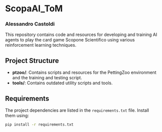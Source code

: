 # ScopaAI_ToM
### Alessandro Castoldi

This repository contains code and resources for developing and training AI agents to play the card game Scopone Scientifico using various reinforcement learning techniques.

## Project Structure

- **ptzoo/**: Contains scripts and resources for the PettingZoo environment and the training and testing script.
- **tools/**: Contains outdated utility scripts and tools.

## Requirements

The project dependencies are listed in the `requirements.txt` file. Install them using:

```sh
pip install -r requirements.txt